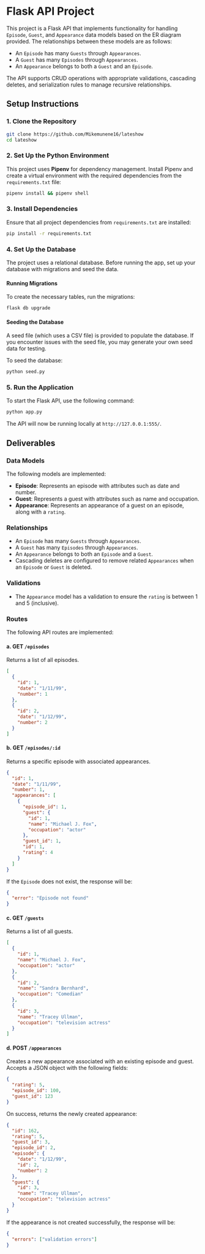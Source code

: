 # Flask API Project

This project is a Flask API that implements functionality for handling `Episode`, `Guest`, and `Appearance` data models based on the ER diagram provided. The relationships between these models are as follows:

- An `Episode` has many `Guests` through `Appearances`.
- A `Guest` has many `Episodes` through `Appearances`.
- An `Appearance` belongs to both a `Guest` and an `Episode`.

The API supports CRUD operations with appropriate validations, cascading deletes, and serialization rules to manage recursive relationships.

## Setup Instructions

### 1. Clone the Repository

```bash
git clone https://github.com/Mikemunene16/lateshow
cd lateshow
```

### 2. Set Up the Python Environment

This project uses **Pipenv** for dependency management. Install Pipenv and create a virtual environment with the required dependencies from the `requirements.txt` file:

```bash
pipenv install && pipenv shell
```

### 3. Install Dependencies

Ensure that all project dependencies from `requirements.txt` are installed:

```bash
pip install -r requirements.txt
```

### 4. Set Up the Database

The project uses a relational database. Before running the app, set up your database with migrations and seed the data.

#### Running Migrations

To create the necessary tables, run the migrations:

```bash
flask db upgrade
```

#### Seeding the Database

A seed file (which uses a CSV file) is provided to populate the database. If you encounter issues with the seed file, you may generate your own seed data for testing.

To seed the database:

```bash
python seed.py
```

### 5. Run the Application

To start the Flask API, use the following command:

```bash
python app.py
```

The API will now be running locally at `http://127.0.0.1:555/`.

## Deliverables

### Data Models

The following models are implemented:

- **Episode**: Represents an episode with attributes such as date and number.
- **Guest**: Represents a guest with attributes such as name and occupation.
- **Appearance**: Represents an appearance of a guest on an episode, along with a `rating`.

### Relationships

- An `Episode` has many `Guests` through `Appearances`.
- A `Guest` has many `Episodes` through `Appearances`.
- An `Appearance` belongs to both an `Episode` and a `Guest`.
- Cascading deletes are configured to remove related `Appearances` when an `Episode` or `Guest` is deleted.

### Validations

- The `Appearance` model has a validation to ensure the `rating` is between 1 and 5 (inclusive).

### Routes

The following API routes are implemented:

#### a. GET `/episodes`
Returns a list of all episodes.

```json
[
  {
    "id": 1,
    "date": "1/11/99",
    "number": 1
  },
  {
    "id": 2,
    "date": "1/12/99",
    "number": 2
  }
]
```

#### b. GET `/episodes/:id`
Returns a specific episode with associated appearances.

```json
{
  "id": 1,
  "date": "1/11/99",
  "number": 1,
  "appearances": [
    {
      "episode_id": 1,
      "guest": {
        "id": 1,
        "name": "Michael J. Fox",
        "occupation": "actor"
      },
      "guest_id": 1,
      "id": 1,
      "rating": 4
    }
  ]
}
```

If the `Episode` does not exist, the response will be:

```json
{
  "error": "Episode not found"
}
```

#### c. GET `/guests`
Returns a list of all guests.

```json
[
  {
    "id": 1,
    "name": "Michael J. Fox",
    "occupation": "actor"
  },
  {
    "id": 2,
    "name": "Sandra Bernhard",
    "occupation": "Comedian"
  },
  {
    "id": 3,
    "name": "Tracey Ullman",
    "occupation": "television actress"
  }
]
```

#### d. POST `/appearances`
Creates a new appearance associated with an existing episode and guest. Accepts a JSON object with the following fields:

```json
{
  "rating": 5,
  "episode_id": 100,
  "guest_id": 123
}
```

On success, returns the newly created appearance:

```json
{
  "id": 162,
  "rating": 5,
  "guest_id": 3,
  "episode_id": 2,
  "episode": {
    "date": "1/12/99",
    "id": 2,
    "number": 2
  },
  "guest": {
    "id": 3,
    "name": "Tracey Ullman",
    "occupation": "television actress"
  }
}
```

If the appearance is not created successfully, the response will be:

```json
{
  "errors": ["validation errors"]
}
```
